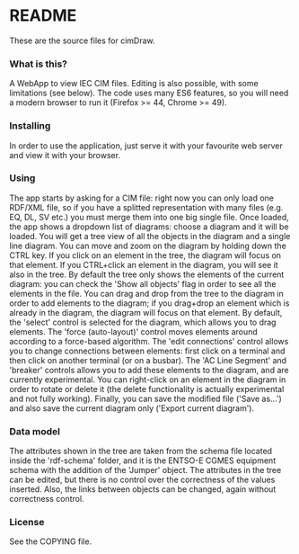 # README #

These are the source files for cimDraw.

### What is this? ###

A WebApp to view IEC CIM files. Editing is also possible, with some limitations (see below).
The code uses many ES6 features, so you will need a modern browser to run it (Firefox >= 44, Chrome >= 49).

### Installing ###

In order to use the application, just serve it with your favourite web server and view it with your browser.

### Using ###

The app starts by asking for a CIM file: right now you can only load one RDF/XML file, so if you have a splitted representation with many files (e.g. EQ, DL, SV etc.) you must merge them into one big single file.
Once loaded, the app shows a dropdown list of diagrams: choose a diagram and it will be loaded. You will get a tree view of all the objects in the diagram and a single line diagram. You can move and zoom on the diagram by holding down the CTRL key. If you click on an element in the tree, the diagram will focus on that element. If you CTRL+click an element in the diagram, you will see it also in the tree.
By default the tree only shows the elements of the current diagram: you can check the 'Show all objects' flag in order to see all the elements in the file. You can drag and drop from the tree to the diagram in order to add elements to the diagram; if you drag+drop an element which is already in the diagram, the diagram will focus on that element.
By default, the 'select' control is selected for the diagram, which allows you to drag elements. The 'force (auto-layout)' control moves elements around according to a force-based algorithm. The 'edit connections' control allows you to change connections between elements: first click on a terminal and then click on another terminal (or on a busbar).
The 'AC Line Segment' and 'breaker' controls allows you to add these elements to the diagram, and are currently experimental.
You can right-click on an element in the diagram in order to rotate or delete it (the delete functionality is actually experimental and not fully working).
Finally, you can save the modified file ('Save as...') and also save the current diagram only ('Export current diagram').

### Data model ###

The attributes shown in the tree are taken from the schema file located inside the 'rdf-schema' folder, and it is the ENTSO-E CGMES equipment schema with the addition of the 'Jumper' object.
The attributes in the tree can be edited, but there is no control over the correctness of the values inserted.
Also, the links between objects can be changed, again without correctness control.

### License ###

See the COPYING file.
